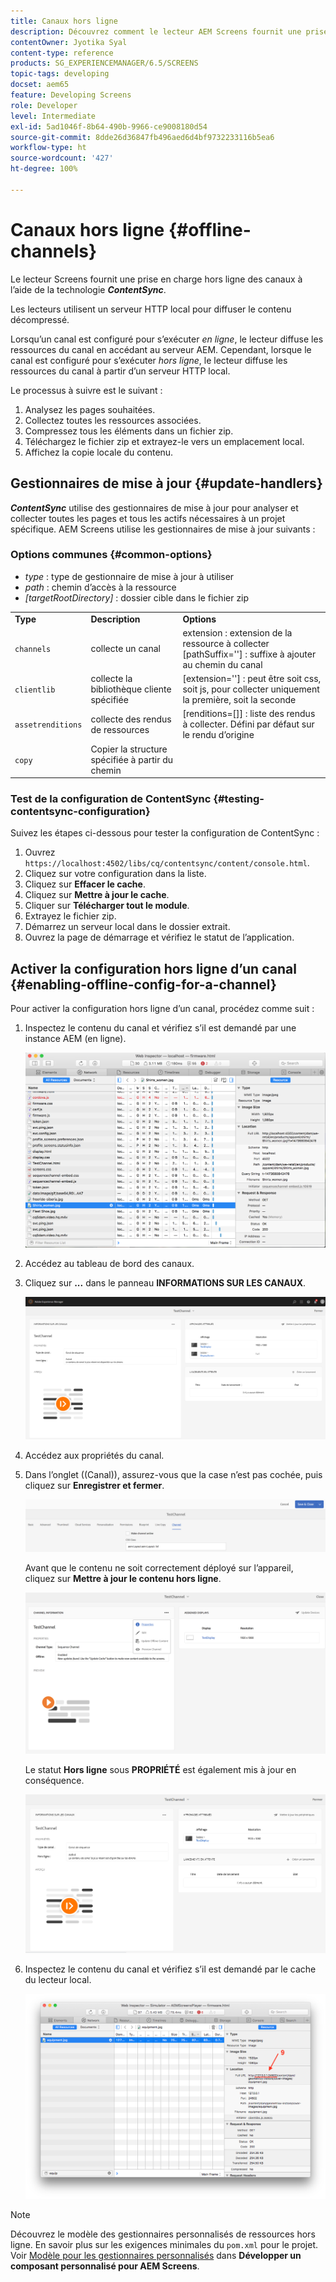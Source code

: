 ```yaml
---
title: Canaux hors ligne
description: Découvrez comment le lecteur AEM Screens fournit une prise en charge hors ligne des canaux à l’aide de la technologie ContentSync.
contentOwner: Jyotika Syal
content-type: reference
products: SG_EXPERIENCEMANAGER/6.5/SCREENS
topic-tags: developing
docset: aem65
feature: Developing Screens
role: Developer
level: Intermediate
exl-id: 5ad1046f-8b64-490b-9966-ce9008180d54
source-git-commit: 8dde26d36847fb496aed6d4bf9732233116b5ea6
workflow-type: ht
source-wordcount: '427'
ht-degree: 100%

---
```


# Canaux hors ligne {#offline-channels}

Le lecteur Screens fournit une prise en charge hors ligne des canaux à l’aide de la technologie ***ContentSync***.

Les lecteurs utilisent un serveur HTTP local pour diffuser le contenu décompressé.

Lorsqu’un canal est configuré pour s’exécuter *en ligne*, le lecteur diffuse les ressources du canal en accédant au serveur AEM. Cependant, lorsque le canal est configuré pour s’exécuter *hors ligne*, le lecteur diffuse les ressources du canal à partir d’un serveur HTTP local.

Le processus à suivre est le suivant :

1. Analysez les pages souhaitées.
1. Collectez toutes les ressources associées.
1. Compressez tous les éléments dans un fichier zip.
1. Téléchargez le fichier zip et extrayez-le vers un emplacement local.
1. Affichez la copie locale du contenu.

## Gestionnaires de mise à jour {#update-handlers}

***ContentSync*** utilise des gestionnaires de mise à jour pour analyser et collecter toutes les pages et tous les actifs nécessaires à un projet spécifique. AEM Screens utilise les gestionnaires de mise à jour suivants :

### Options communes {#common-options}

* *type* : type de gestionnaire de mise à jour à utiliser
* *path* : chemin d’accès à la ressource
* *[targetRootDirectory]* : dossier cible dans le fichier zip

<table>
 <tbody>
  <tr>
   <td><strong>Type</strong></td> 
   <td><strong>Description</strong></td> 
   <td><strong>Options</strong></td> 
  </tr>
  <tr>
   <td><code>channels</code></td> 
   <td>collecte un canal</td> 
   <td>extension : extension de la ressource à collecter<br /> [pathSuffix=''] : suffixe à ajouter au chemin du canal<br /> </td> 
  </tr>
  <tr>
   <td><code>clientlib</code></td> 
   <td>collecte la bibliothèque cliente spécifiée</td> 
   <td>[extension=''] : peut être soit css, soit js, pour collecter uniquement la première, soit la seconde</td> 
  </tr>
  <tr>
   <td><code>assetrenditions</code></td> 
   <td>collecte des rendus de ressources</td> 
   <td>[renditions=[]] : liste des rendus à collecter. Défini par défaut sur le rendu d’origine</td> 
  </tr>
  <tr>
   <td><code>copy</code></td> 
   <td>Copier la structure spécifiée à partir du chemin</td> 
   <td> </td> 
  </tr>
 </tbody>
</table>

### Test de la configuration de ContentSync {#testing-contentsync-configuration}

Suivez les étapes ci-dessous pour tester la configuration de ContentSync :

1. Ouvrez `https://localhost:4502/libs/cq/contentsync/content/console.html`.
1. Cliquez sur votre configuration dans la liste.
1. Cliquez sur **Effacer le cache**.
1. Cliquez sur **Mettre à jour le cache**.
1. Cliquer sur **Télécharger tout le module**.
1. Extrayez le fichier zip.
1. Démarrez un serveur local dans le dossier extrait.
1. Ouvrez la page de démarrage et vérifiez le statut de l’application.

## Activer la configuration hors ligne d’un canal {#enabling-offline-config-for-a-channel}

Pour activer la configuration hors ligne d’un canal, procédez comme suit :

1. Inspectez le contenu du canal et vérifiez s’il est demandé par une instance AEM (en ligne).

   ![chlimage_1-24](assets/chlimage_1-24.png)

1. Accédez au tableau de bord des canaux.
1. Cliquez sur **...** dans le panneau **INFORMATIONS SUR LES CANAUX**.

   ![chlimage_1-25](assets/chlimage_1-25.png)

1. Accédez aux propriétés du canal.
1. Dans l’onglet ((Canal)), assurez-vous que la case n’est pas cochée, puis cliquez sur **Enregistrer et fermer**.

   ![screen_shot_2017-12-19at122422pm](assets/screen_shot_2017-12-19at122422pm.png)

   Avant que le contenu ne soit correctement déployé sur l’appareil, cliquez sur **Mettre à jour le contenu hors ligne**.

   ![screen_shot_2017-12-19at122637pm](assets/screen_shot_2017-12-19at122637pm.png)

   Le statut **Hors ligne** sous **PROPRIÉTÉ** est également mis à jour en conséquence.

   ![screen_shot_2017-12-19at124735pm](assets/screen_shot_2017-12-19at124735pm.png)

1. Inspectez le contenu du canal et vérifiez s’il est demandé par le cache du lecteur local.

   ![chlimage_1-26](assets/chlimage_1-26.png)

>[!NOTE]
>
>Découvrez le modèle des gestionnaires personnalisés de ressources hors ligne. En savoir plus sur les exigences minimales du `pom.xml` pour le projet. Voir [Modèle pour les gestionnaires personnalisés](/help/user-guide/developing-custom-component-tutorial-develop.md#custom-handlers) dans **Développer un composant personnalisé pour AEM Screens**.
